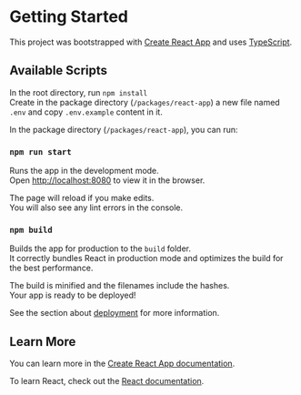 # Getting Started

This project was bootstrapped with [Create React App](https://github.com/facebook/create-react-app) and uses [TypeScript](https://www.typescriptlang.org/).

## Available Scripts

In the root directory, run `npm install`\
Create in the package directory (`/packages/react-app`) a new file named `.env` and copy `.env.example` content in it.

In the package directory (`/packages/react-app`), you can run:

### `npm run start`

Runs the app in the development mode.\
Open [http://localhost:8080](http://localhost:8080) to view it in the browser.

The page will reload if you make edits.\
You will also see any lint errors in the console.

### `npm build`

Builds the app for production to the `build` folder.\
It correctly bundles React in production mode and optimizes the build for the best performance.

The build is minified and the filenames include the hashes.\
Your app is ready to be deployed!

See the section about [deployment](https://facebook.github.io/create-react-app/docs/deployment) for more information.

## Learn More

You can learn more in the [Create React App documentation](https://facebook.github.io/create-react-app/docs/getting-started).

To learn React, check out the [React documentation](https://reactjs.org/).
